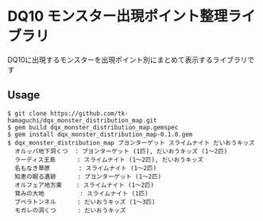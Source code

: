 # DQ10 モンスター出現ポイント整理ライブラリ

DQ10に出現するモンスターを出現ポイント別にまとめて表示するライブラリです

## Usage

    $ git clone https://github.com/tk-hamaguchi/dqx_monster_distribution_map.git
    $ gem build dqx_monster_distribution_map.gemspec
    $ gem install dqx_monster_distribution_map-0.1.0.gem
    $ dqx_monster_distribution_map プヨンターゲット スライムナイト だいおうキッズ
      オルッパ地下洞くつ  : プヨンターゲット (1匹), だいおうキッズ (1～2匹)
      ラーディス王島      : スライムナイト (1～2匹), だいおうキッズ
      名もなき草原        : スライムナイト (1～2匹)
      知恵の眠る遺跡      : プヨンターゲット (1～2匹)
      オルフェア地方東    : スライムナイト (1～2匹)
      育みの大地          : スライムナイト (1匹)
      プペラトンネル      : だいおうキッズ (1～3匹)
      モガレの洞くつ      : だいおうキッズ

